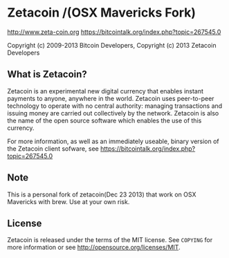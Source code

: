 Zetacoin /(OSX Mavericks Fork)
=================================

http://www.zeta-coin.org
https://bitcointalk.org/index.php?topic=267545.0

Copyright (c) 2009-2013 Bitcoin Developers,
Copyright (c) 2013 Zetacoin Developers

What is Zetacoin?
----------------

Zetacoin is an experimental new digital currency that enables instant payments to
anyone, anywhere in the world. Zetacoin uses peer-to-peer technology to operate
with no central authority: managing transactions and issuing money are carried
out collectively by the network. Zetacoin is also the name of the open source
software which enables the use of this currency.

For more information, as well as an immediately useable, binary version of
the Zetacoin client sofware, see https://bitcointalk.org/index.php?topic=267545.0

Note
-------

This is a personal fork of zetacoin(Dec 23 2013) that work on OSX Mavericks with brew. Use at your own risk.

License
-------

Zetacoin is released under the terms of the MIT license. See `COPYING` for more
information or see http://opensource.org/licenses/MIT.
